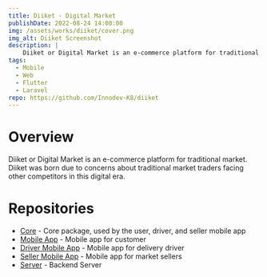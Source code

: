 ```yaml
---
title: Diiket - Digital Market
publishDate: 2022-08-24 14:00:00
img: /assets/works/diiket/cover.png
img_alt: Diiket Screenshot
description: |
    Diiket or Digital Market is an e-commerce platform for traditional market.
tags:
  - Mobile
  - Web
  - Flutter
  - Laravel
repo: https://github.com/Innodev-K8/diiket
---
```


# Overview

Diiket or Digital Market is an e-commerce platform for traditional market. Diiket was born due to concerns about traditional market traders facing other competitors in this digital era.

# Repositories

- [Core](https://github.com/Innodev-K8/diiket-core) - Core package, used by the user, driver, and seller mobile app
- [Mobile App](https://github.com/Innodev-K8/diiket) - Mobile app for customer
- [Driver Mobile App](https://github.com/Innodev-K8/diiket-driver) - Mobile app for delivery driver
- [Seller Mobile App](https://github.com/Innodev-K8/diiket-seller) - Mobile app for market sellers
- [Server](https://github.com/Innodev-K8/diiket-server) - Backend Server